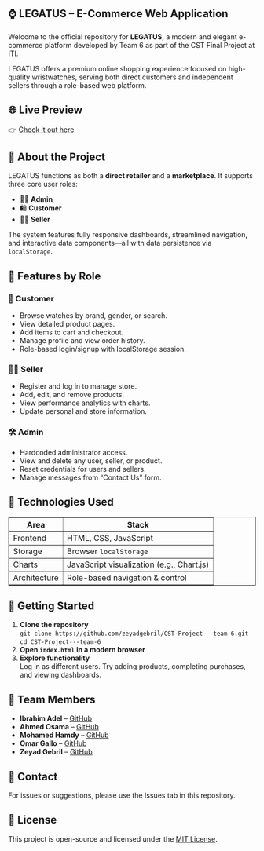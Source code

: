 <section>
  <h1>⌚ LEGATUS – E-Commerce Web Application</h1>
  <p>
    Welcome to the official repository for <strong>LEGATUS</strong>, a modern and elegant e-commerce platform developed by Team 6 as part of the CST Final Project at ITI.
  </p>
  <p>
    LEGATUS offers a premium online shopping experience focused on high-quality wristwatches, serving both direct customers and independent sellers through a role-based web platform.
  </p>

  <h2>🌐 Live Preview</h2>
👉 <a href="https://iti-tanta-cst-team.web.app/" target="_blank" >Check it out here</a>

  <h2>📖 About the Project</h2>
  <p>
    LEGATUS functions as both a <strong>direct retailer</strong> and a <strong>marketplace</strong>. It supports three core user roles:
  </p>
  <ul>
    <li>🧑‍💼 <strong>Admin</strong></li>
    <li>🛍️ <strong>Customer</strong></li>
    <li>🧑‍🔧 <strong>Seller</strong></li>
  </ul>
  <p>
    The system features fully responsive dashboards, streamlined navigation, and interactive data components—all with data persistence via <code>localStorage</code>.
  </p>

  <h2>🔑 Features by Role</h2>

  <h3>👤 Customer</h3>
  <ul>
    <li>Browse watches by brand, gender, or search.</li>
    <li>View detailed product pages.</li>
    <li>Add items to cart and checkout.</li>
    <li>Manage profile and view order history.</li>
    <li>Role-based login/signup with localStorage session.</li>
  </ul>

  <h3>🧑‍💼 Seller</h3>
  <ul>
    <li>Register and log in to manage store.</li>
    <li>Add, edit, and remove products.</li>
    <li>View performance analytics with charts.</li>
    <li>Update personal and store information.</li>
  </ul>

  <h3>🛠️ Admin</h3>
  <ul>
    <li>Hardcoded administrator access.</li>
    <li>View and delete any user, seller, or product.</li>
    <li>Reset credentials for users and sellers.</li>
    <li>Manage messages from “Contact Us” form.</li>
  </ul>

  <h2>🧰 Technologies Used</h2>
  <table border="1" cellpadding="5">
    <tr><th>Area</th><th>Stack</th></tr>
    <tr><td>Frontend</td><td>HTML, CSS, JavaScript</td></tr>
    <tr><td>Storage</td><td>Browser <code>localStorage</code></td></tr>
    <tr><td>Charts</td><td>JavaScript visualization (e.g., Chart.js)</td></tr>
    <tr><td>Architecture</td><td>Role-based navigation & control</td></tr>
  </table>



  <h2>🚀 Getting Started</h2>
  <ol>
    <li><strong>Clone the repository</strong><br>
      <code>git clone https://github.com/zeyadgebril/CST-Project---team-6.git</code><br>
      <code>cd CST-Project---team-6</code>
    </li>
    <li><strong>Open <code>index.html</code> in a modern browser</strong></li>
    <li><strong>Explore functionality</strong><br>
      Log in as different users. Try adding products, completing purchases, and viewing dashboards.
    </li>
  </ol>



  <h2>👥 Team Members</h2>
  <ul>
    <li><strong>Ibrahim Adel</strong> – <a href="https://github.com/zeyadgebril" target="_blank">GitHub</a></li>
       <li><strong>Ahmed Osama</strong> – <a href="https://github.com/zeyadgebril" target="_blank">GitHub</a></li>
       <li><strong>Mohamed Hamdy</strong> – <a href="https://github.com/zeyadgebril" target="_blank">GitHub</a></li>
       <li><strong>Omar Gallo</strong> – <a href="https://github.com/zeyadgebril" target="_blank">GitHub</a></li>
       <li><strong>Zeyad Gebril</strong> – <a href="https://github.com/zeyadgebril" target="_blank">GitHub</a></li>
  </ul>

  <h2>📩 Contact</h2>
  <p>For issues or suggestions, please use the Issues tab in this repository.</p>

  <h2>📃 License</h2>
  <p>This project is open-source and licensed under the <a href="LICENSE">MIT License</a>.</p>
</section>
